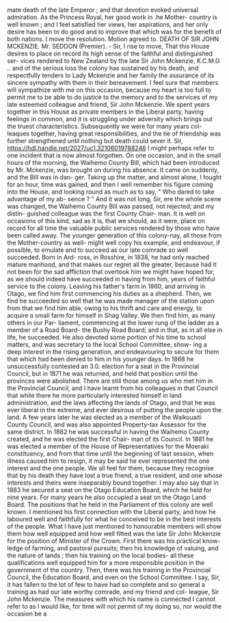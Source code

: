 mate death of the late Emperor ; and that devotion evoked universal admiration. As the Princess Royal, her good work in .he Mother- country is well known ; and I feel satisfied her views, her aspirations, and her only desire has been to do good and to improve that which was for the benefit of both nations. I move the resolution. Motion agreed to. DEATH OF SIR JOHN MCKENZIE. Mr. SEDDON (Premier). - Sir, I rise to move, That this House desires to place on record its high sense of the faithful and distinguished ser- vices rendered to New Zealand by the late Sir John Mckenzie, K.C.M.G .. and of the serious loss the colony has sustained by his death, and respectfully tenders to Lady Mckenzie and her family the assurance of its sincere sympathy with them in their bereavement. I feel sure that members will sympathize with me on this occasion, because my heart is too full to permit me to be able to do justice to the memory and to the services of my late esteemed colleague and friend, Sir John Mckenzie. We spent years together in this House as private members in the Liberal party, having feelings in common, and it is struggling under adversity which brings out the truest characteristics. Subsequently we were for many years col- leaques together, having great responsibilities, and the tie of friendship was further strengthened until nothing but death could sever it. Sir, https://hdl.handle.net/2027/uc1.32106019788246 I might perhaps refer to one incident that is now almost forgotten. On one occasion, and in the small hours of the morning, the Waihemo County Bill, which had been introduced by Mr. Mckenzie, was brought on during his absence. It came on suddenly, and the Bill was in dan- ger. Taking up the matter, and almost alone, I fought for an hour, time was gained, and then I well remember his figure coming into the House, and looking round as much as to say, " Who dared to take advantage of my ab- sence ? " And it was not long, Sir, ere the whole scene was changed, the Waihemo County Bill was passed, not rejected; and my distin- guished colleague was the first County Chair- man. It is well on occasions of this kind, sad as it is, that we should, as it were, place on record for all time the valuable public services rendered by those who have been called away. The younger generation of this colony-nay, all those from the Mother-country as well- might well copy his example, and endeavour, if possible, to emulate and to succeed as our late comrade so well succeeded. Born in Ard- ross, in Rosshire, in 1838, he had only reached mature manhood, and that makes our regret all the greater, because had it not been for the sad affliction that overtook him we might have hoped for, as we should indeed have succeeded in having from him, years of faithful service to the colony. Leaving his father's farm in 1860, and arriving in Otago, we find him first commencing his duties as a shepherd. Then, we find he succeeded so well that he was made manager of the station upon from that we find him able, owing to his thrift and care and energy, to acquire a small farm for himself in Shag Valley. We then find him, as many others in our Par- liament, commencing at the lower rung of the ladder as a member of a Road Board- the Bushy Road Board; and in that, as in all else in life, he succeeded. He also devoted some portion of his time to school matters, and was secretary to the local School Committee, show- ing a deep interest in the rising generation, and endeavouring to secure for them that which had been denied to him in his younger days. In 1868 he unsuccessfully contested an 3.0. election for a seat in the Provincial Council, but in 1871 he was returned, and held that position until the provinces were abolished. There are still those among us who met him in the Provincial Council, and I have learnt from his colleagues in that Council that while there he more particularly interested himself in land administration, and the laws affecting the lands of Otago, and that he was ever liberal in the extreme, and ever desirous of putting the people upon the land. A few years later he was elected as a member of the Waikouaiti County Council, and was also appointed Property-tax Assessor for the same district. In 1882 he was successful in having the Waihemo County created, and he was elected the first Chair- man of its Council. In 1881 he was elected a member of the House of Representatives for the Moeraki constituency, and from that time until the beginning of last session, when illness caused him to resign, it may be said he ever represented the one interest and the one people. We all feel for them, because they recognise that by his death they have lost a true friend, a true resident, and one whose interests and theirs were inseparably bound together. I may also say that in 1883 he secured a seat on the Otago Education Board, which he held for nine years. For many years he also occupied a seat on the Otago Land Board. The positions that he held in the Parliament of this colony are well known. I mentioned his first connection with the Liberal party, and how he laboured well and faithfully for what he conceived to be in the best interests of the people. What I have just mentioned to honourable members will show them how well equipped and how well fitted was the late Sir John Mckenzie for the position of Minister of the Crown. First there was his practical know- ledge of farming, and pastoral pursuits; then his knowledge of valuing, and the nature of lands ; then his training on the local bodies- all these qualifications well equipped him for a more responsible position in the government of the country. Then, there was his training in the Provincial Council, the Education Board, and even on the School Committee. I say, Sir, it has fallen to the lot of few to have had so complete and so general a training as had our late worthy comrade, and my friend and col- league, Sir John Mckenzie. The measures with which his name is connected I cannot refer to as I would like, for time will not permit of my doing so, nor would the occasion be a 